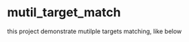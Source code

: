 # mutil_target_match

this project demonstrate mutilple targets matching, like below
[](image/result.jpg)

